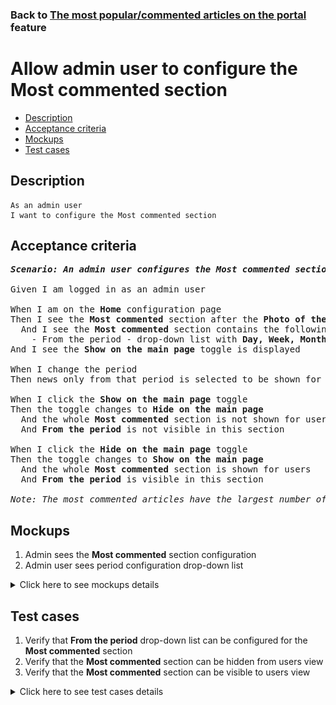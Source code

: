 ### Back to [The most popular/commented articles on the portal](../../) feature

# Allow admin user to configure the Most commented section

- [Description](#description)
- [Acceptance criteria](#acceptance-criteria)
- [Mockups](#mockups)
- [Test cases](#test-cases)

## Description

    As an admin user
    I want to configure the Most commented section

## Acceptance criteria

<pre>
<b><i>Scenario: An admin user configures the Most commented section for the whole site from the Home page</i></b>

Given I am logged in as an admin user

When I am on the <b>Home</b> configuration page
Then I see the <b>Most commented</b> section after the <b>Photo of the day</b> section
  And I see the <b>Most commented</b> section contains the following:
    - From the period - drop-down list with <b>Day, Week, Month, and Year</b> values (<b>Month</b> is the default value)
And I see the <b>Show on the main page</b> toggle is displayed

When I change the period
Then news only from that period is selected to be shown for the user

When I click the <b>Show on the main page</b> toggle
Then the toggle changes to <b>Hide on the main page</b>
  And the whole <b>Most commented</b> section is not shown for users
  And <b>From the period</b> is not visible in this section

When I click the <b>Hide on the main page</b> toggle
Then the toggle changes to <b>Show on the main page</b>
  And the whole <b>Most commented</b> section is shown for users
  And <b>From the period</b> is visible in this section

<i>Note: The most commented articles have the largest number of comments during a selected period of time in the whole news scope for the active page. This section is configured for the whole site and is context-sensitive.</i>
</pre>

## Mockups

1. Admin sees the <b>Most commented</b> section configuration
2. Admin user sees period configuration drop-down list

<details>
  <summary>Click here to see mockups details</summary>

**1. Admin sees the Most commented section configuration:**

![Admin sees the Most commented section configuration](/sports_hub_portal/web_application_features/most_popular_and_commented/images/most_popular_commented_configuration.png)

**2. Admin user sees period configuration drop-down list:**

![Admin user sees period configuration drop-down list](/sports_hub_portal/web_application_features/most_popular_and_commented/images/most_popular_commented_configuration_period.png)

</details>

## Test cases

1. Verify that <b>From the period</b> drop-down list can be configured for the <b>Most commented</b> section
2. Verify that the <b>Most commented</b> section can be hidden from users view
3. Verify that the <b>Most commented</b> section can be visible to users view

<details>
  <summary>Click here to see test cases details</summary>

### **#1. Verify that From the period drop-down list can be configured for the Most commented section**

|Preconditions|Steps|Expected result
--------------|-----|----------
|- Go to the Sports Hub home page</br>- Log in with admin account</br>- Go to the <b>Home</b> configuration page > <b>Most commented</b> section|1) Click <b>From the period</b> drop-down list</br>2) Select <b>Day, Week, Month</b>, or <b>Year</b> value|2) The <b>Most commented</b> section displays the most visited last day, week, month, or year articles|

### **#2. Verify that the Most commented section can be hidden from users view**

|Preconditions|Steps|Expected result
--------------|-----|----------
|- Go to the Sports Hub home page</br>- Log in with admin account</br>- Go to the <b>Home</b> configuration page > <b>Most commented</b> section</br>- There is the <b>Show on the main page</b> toggle|1) Examine the <b>Most commented</b> section</br>2) Click the <b>Show on the main page</b> toggle|2) The toggle changes to <b>Hide on the main page</b>. The <b>Most commented</b> section is not visible to users on all pages|

### **#3. Verify that the Most commented section can be visible to users view**

|Preconditions|Steps|Expected result
--------------|-----|----------
|- Go to the Sports Hub home page</br>- Log in with admin account</br>- Go to the <b>Home</b> configuration page > <b>Most commented</b> section</br>- There is the <b>Hide on the main page</b> toggle|1) Examine the <b>Most commented</b> section</br>2) Click the <b>Hide on the main page</b> toggle|2) The <b>Most commented</b> section is visible to users|
</details>
